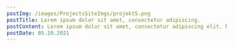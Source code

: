 ```yaml
---
postImg: /images/ProjectsSiteImgs/projekt5.png
postTitle: Lorem ipsum dolor sit amet, consectetur adipiscing.
postContent: Lorem ipsum dolor sit amet, consectetur adipiscing elit. Nullam semper mattis cursus. Morbi commodo dictum.
postDate: 05.10.2021
---
```

